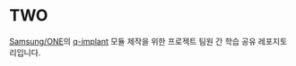 # TWO

[Samsung/ONE](https://github.com/Samsung/ONE)의 [q-implant](https://github.com/Samsung/ONE/issues/11254) 모듈 제작을 위한 프로젝트 팀원 간 학습 공유 레포지토리입니다.

